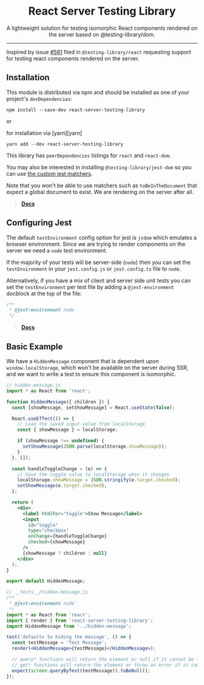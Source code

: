 <div align="center">
<h1>React Server Testing Library</h1>

<p>A lightweight solution for testing isomorphic React components rendered on the server based on @testing-library/dom.</p>
</div>

<hr />

Inspired by issue [#561](https://github.com/testing-library/react-testing-library/issues/561) filed
in `@testing-library/react` requesting support for testing react components rendered on the server.

## Installation

This module is distributed via npm and should be installed as one of your
project's `devDependencies`:

```
npm install --save-dev react-server-testing-library
```

or

for installation via [yarn][yarn]

```
yarn add --dev react-server-testing-library
```

This library has `peerDependencies` listings for `react` and `react-dom`.

You may also be interested in installing `@testing-library/jest-dom` so you can
use [the custom jest matchers](https://github.com/testing-library/jest-dom).

Note that you won't be able to use matchers such as `toBeInTheDocument` that expect a global document to exist. We are
rendering on the server after all.

> [**Docs**](https://testing-library.com/react)

## Configuring Jest

The default `testEnvironment` config option for jest is `jsdom` which emulates a browser environment. Since we are
trying to render components on the server we need a `node` test environment.

If the majority of your tests will be server-side (`node`) then you can set the `testEnvironment` in
your `jest.config.js` or `jest.config.ts` file to `node`.

Alternatively, if you have a mix of client and server side unit tests you can set the `testEnvironment` per test file by
adding a `@jest-environment` docblock at the top of the file:

```js
/**
 * @jest-environment node
 */
```

> [**Docs**](https://jestjs.io/docs/configuration#testenvironment-string)

## Basic Example

We have a `HiddenMessage` component that is dependent upon `window.localStorage`, which won't be available on the server
during SSR, and we want to write a test to ensure this component is isomorphic.

```jsx
// hidden-message.js
import * as React from 'react';

function HiddenMessage({ children }) {
  const [showMessage, setShowMessage] = React.useState(false);

  React.useEffect(() => {
    // Load the saved input value from localStorage
    const { showMessage } = localStorage;

    if (showMessage !== undefined) {
      setShowMessage(JSON.parse(localStorage.showMessage));
    }
  }, []);

  const handleToggleChange = (e) => {
    // Save the toggle value to localStorage when it changes
    localStorage.showMessage = JSON.stringify(e.target.checked);
    setShowMessage(e.target.checked);
  };

  return (
    <div>
      <label htmlFor="toggle">Show Message</label>
      <input
        id="toggle"
        type="checkbox"
        onChange={handleToggleChange}
        checked={showMessage}
      />
      {showMessage ? children : null}
    </div>
  );
}

export default HiddenMessage;
```

```jsx
// __tests__/hidden-message.js
/**
 * @jest-environment node
 */
import * as React from 'react';
import { render } from 'react-server-testing-library';
import HiddenMessage from '../hidden-message';

test('defaults to hiding the message', () => {
  const testMessage = 'Test Message';
  render(<HiddenMessage>{testMessage}</HiddenMessage>);

  // query* functions will return the element or null if it cannot be found
  // get* functions will return the element or throw an error if it cannot be found
  expect(screen.queryByText(testMessage)).toBeNull();
});
```
